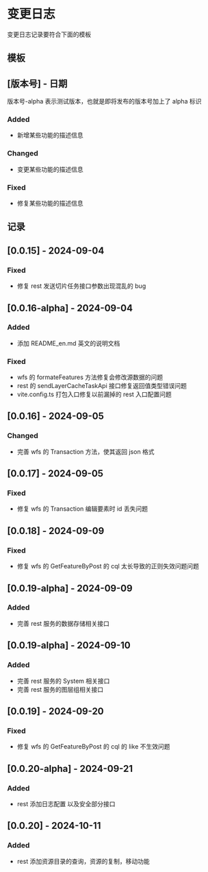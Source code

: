 # 变更日志

变更日志记录要符合下面的模板

## 模板

## [版本号] - 日期

版本号-alpha 表示测试版本，也就是即将发布的版本号加上了 alpha 标识

### Added

- 新增某些功能的描述信息

### Changed

- 变更某些功能的描述信息

### Fixed

- 修复某些功能的描述信息

## 记录

## [0.0.15] - 2024-09-04

### Fixed

- 修复 rest 发送切片任务接口参数出现混乱的 bug

## [0.0.16-alpha] - 2024-09-04

### Added

- 添加 README_en.md 英文的说明文档

### Fixed

- wfs 的 formateFeatures 方法修复会修改源数据的问题
- rest 的 sendLayerCacheTaskApi 接口修复返回值类型错误问题
- vite.config.ts 打包入口修复以前漏掉的 rest 入口配置问题

## [0.0.16] - 2024-09-05

### Changed

- 完善 wfs 的 Transaction 方法，使其返回 json 格式

## [0.0.17] - 2024-09-05

### Fixed

- 修复 wfs 的 Transaction 编辑要素时 id 丢失问题

## [0.0.18] - 2024-09-09

### Fixed

- 修复 wfs 的 GetFeatureByPost 的 cql 太长导致的正则失效问题问题

## [0.0.19-alpha] - 2024-09-09

### Added

- 完善 rest 服务的数据存储相关接口

## [0.0.19-alpha] - 2024-09-10

### Added

- 完善 rest 服务的 System 相关接口
- 完善 rest 服务的图层组相关接口

## [0.0.19] - 2024-09-20

### Fixed

- 修复 wfs 的 GetFeatureByPost 的 cql 的 like 不生效问题

## [0.0.20-alpha] - 2024-09-21

### Added

- rest 添加日志配置 以及安全部分接口

## [0.0.20] - 2024-10-11

### Added

- rest 添加资源目录的查询，资源的复制，移动功能
